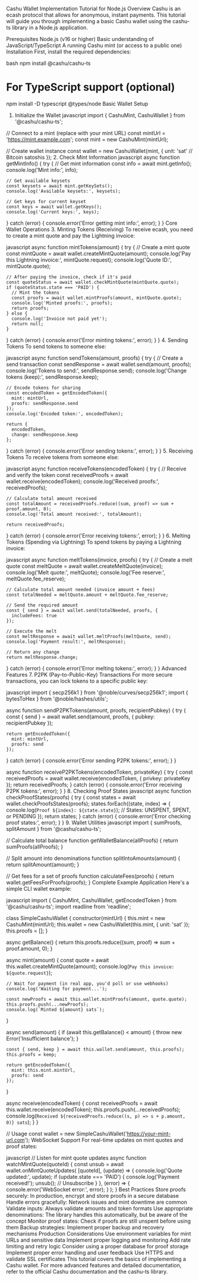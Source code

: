 Cashu Wallet Implementation Tutorial for Node.js
Overview
Cashu is an ecash protocol that allows for anonymous, instant payments. This tutorial will guide you through implementing a basic Cashu wallet using the cashu-ts library in a Node.js application.

Prerequisites
Node.js (v16 or higher)
Basic understanding of JavaScript/TypeScript
A running Cashu mint (or access to a public one)
Installation
First, install the required dependencies:

bash
npm install @cashu/cashu-ts

# For TypeScript support (optional)

npm install -D typescript @types/node
Basic Wallet Setup

1. Initialize the Wallet
   javascript
   import { CashuMint, CashuWallet } from '@cashu/cashu-ts';

// Connect to a mint (replace with your mint URL)
const mintUrl = 'https://mint.example.com';
const mint = new CashuMint(mintUrl);

// Create wallet instance
const wallet = new CashuWallet(mint, {
unit: 'sat' // Bitcoin satoshis
}); 2. Check Mint Information
javascript
async function getMintInfo() {
try {
// Get mint information
const info = await mint.getInfo();
console.log('Mint info:', info);

    // Get available keysets
    const keysets = await mint.getKeySets();
    console.log('Available keysets:', keysets);

    // Get keys for current keyset
    const keys = await wallet.getKeys();
    console.log('Current keys:', keys);

} catch (error) {
console.error('Error getting mint info:', error);
}
}
Core Wallet Operations 3. Minting Tokens (Receiving)
To receive ecash, you need to create a mint quote and pay the Lightning invoice:

javascript
async function mintTokens(amount) {
try {
// Create a mint quote
const mintQuote = await wallet.createMintQuote(amount);
console.log('Pay this Lightning invoice:', mintQuote.request);
console.log('Quote ID:', mintQuote.quote);

    // After paying the invoice, check if it's paid
    const quoteStatus = await wallet.checkMintQuote(mintQuote.quote);
    if (quoteStatus.state === 'PAID') {
      // Mint the tokens
      const proofs = await wallet.mintProofs(amount, mintQuote.quote);
      console.log('Minted proofs:', proofs);
      return proofs;
    } else {
      console.log('Invoice not paid yet');
      return null;
    }

} catch (error) {
console.error('Error minting tokens:', error);
}
} 4. Sending Tokens
To send tokens to someone else:

javascript
async function sendTokens(amount, proofs) {
try {
// Create a send transaction
const sendResponse = await wallet.send(amount, proofs);
console.log('Tokens to send:', sendResponse.send);
console.log('Change tokens (keep):', sendResponse.keep);

    // Encode tokens for sharing
    const encodedToken = getEncodedToken({
      mint: mintUrl,
      proofs: sendResponse.send
    });
    console.log('Encoded token:', encodedToken);

    return {
      encodedToken,
      change: sendResponse.keep
    };

} catch (error) {
console.error('Error sending tokens:', error);
}
} 5. Receiving Tokens
To receive tokens from someone else:

javascript
async function receiveTokens(encodedToken) {
try {
// Receive and verify the token
const receivedProofs = await wallet.receive(encodedToken);
console.log('Received proofs:', receivedProofs);

    // Calculate total amount received
    const totalAmount = receivedProofs.reduce((sum, proof) => sum + proof.amount, 0);
    console.log('Total amount received:', totalAmount);

    return receivedProofs;

} catch (error) {
console.error('Error receiving tokens:', error);
}
} 6. Melting Tokens (Spending via Lightning)
To spend tokens by paying a Lightning invoice:

javascript
async function meltTokens(invoice, proofs) {
try {
// Create a melt quote
const meltQuote = await wallet.createMeltQuote(invoice);
console.log('Melt quote:', meltQuote);
console.log('Fee reserve:', meltQuote.fee_reserve);

    // Calculate total amount needed (invoice amount + fees)
    const totalNeeded = meltQuote.amount + meltQuote.fee_reserve;

    // Send the required amount
    const { send } = await wallet.send(totalNeeded, proofs, {
      includeFees: true
    });

    // Execute the melt
    const meltResponse = await wallet.meltProofs(meltQuote, send);
    console.log('Payment result:', meltResponse);

    // Return any change
    return meltResponse.change;

} catch (error) {
console.error('Error melting tokens:', error);
}
}
Advanced Features 7. P2PK (Pay-to-Public-Key) Transactions
For more secure transactions, you can lock tokens to a specific public key:

javascript
import { secp256k1 } from '@noble/curves/secp256k1';
import { bytesToHex } from '@noble/hashes/utils';

async function sendP2PKTokens(amount, proofs, recipientPubkey) {
try {
const { send } = await wallet.send(amount, proofs, {
pubkey: recipientPubkey
});

    return getEncodedToken({
      mint: mintUrl,
      proofs: send
    });

} catch (error) {
console.error('Error sending P2PK tokens:', error);
}
}

async function receiveP2PKTokens(encodedToken, privateKey) {
try {
const receivedProofs = await wallet.receive(encodedToken, {
privkey: privateKey
});
return receivedProofs;
} catch (error) {
console.error('Error receiving P2PK tokens:', error);
}
} 8. Checking Proof States
javascript
async function checkProofStates(proofs) {
try {
const states = await wallet.checkProofsStates(proofs);
states.forEach((state, index) => {
console.log(`Proof ${index}: ${state.state}`);
// States: UNSPENT, SPENT, or PENDING
});
return states;
} catch (error) {
console.error('Error checking proof states:', error);
}
} 9. Wallet Utilities
javascript
import { sumProofs, splitAmount } from '@cashu/cashu-ts';

// Calculate total balance
function getWalletBalance(allProofs) {
return sumProofs(allProofs);
}

// Split amount into denominations
function splitIntoAmounts(amount) {
return splitAmount(amount);
}

// Get fees for a set of proofs
function calculateFees(proofs) {
return wallet.getFeesForProofs(proofs);
}
Complete Example Application
Here's a simple CLI wallet example:

javascript
import { CashuMint, CashuWallet, getEncodedToken } from '@cashu/cashu-ts';
import readline from 'readline';

class SimpleCashuWallet {
constructor(mintUrl) {
this.mint = new CashuMint(mintUrl);
this.wallet = new CashuWallet(this.mint, { unit: 'sat' });
this.proofs = [];
}

async getBalance() {
return this.proofs.reduce((sum, proof) => sum + proof.amount, 0);
}

async mint(amount) {
const quote = await this.wallet.createMintQuote(amount);
console.log(`Pay this invoice: ${quote.request}`);

    // Wait for payment (in real app, you'd poll or use webhooks)
    console.log('Waiting for payment...');

    const newProofs = await this.wallet.mintProofs(amount, quote.quote);
    this.proofs.push(...newProofs);
    console.log(`Minted ${amount} sats`);

}

async send(amount) {
if (await this.getBalance() < amount) {
throw new Error('Insufficient balance');
}

    const { send, keep } = await this.wallet.send(amount, this.proofs);
    this.proofs = keep;

    return getEncodedToken({
      mint: this.mint.mintUrl,
      proofs: send
    });

}

async receive(encodedToken) {
const receivedProofs = await this.wallet.receive(encodedToken);
this.proofs.push(...receivedProofs);
console.log(`Received ${receivedProofs.reduce((s, p) => s + p.amount, 0)} sats`);
}
}

// Usage
const wallet = new SimpleCashuWallet('https://your-mint-url.com');
WebSocket Support
For real-time updates on mint quotes and proof states:

javascript
// Listen for mint quote updates
async function watchMintQuote(quoteId) {
const unsub = await wallet.onMintQuoteUpdates(
[quoteId],
(update) => {
console.log('Quote updated:', update);
if (update.state === 'PAID') {
console.log('Payment received!');
unsub(); // Unsubscribe
}
},
(error) => {
console.error('WebSocket error:', error);
}
);
}
Best Practices
Store proofs securely: In production, encrypt and store proofs in a secure database
Handle errors gracefully: Network issues and mint downtime are common
Validate inputs: Always validate amounts and token formats
Use appropriate denominations: The library handles this automatically, but be aware of the concept
Monitor proof states: Check if proofs are still unspent before using them
Backup strategies: Implement proper backup and recovery mechanisms
Production Considerations
Use environment variables for mint URLs and sensitive data
Implement proper logging and monitoring
Add rate limiting and retry logic
Consider using a proper database for proof storage
Implement proper error handling and user feedback
Use HTTPS and validate SSL certificates
This tutorial covers the basics of implementing a Cashu wallet. For more advanced features and detailed documentation, refer to the official Cashu documentation and the cashu-ts library.
